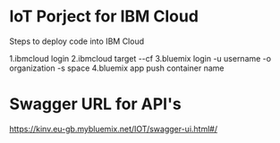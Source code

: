 # IoT Porject for IBM Cloud

Steps to deploy code into IBM Cloud

1.ibmcloud login
2.ibmcloud target --cf
3.bluemix login -u username -o organization -s space
4.bluemix app push container name


# Swagger URL for API's

https://kinv.eu-gb.mybluemix.net/IOT/swagger-ui.html#/